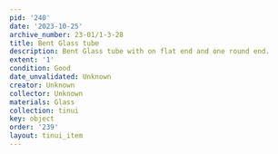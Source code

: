 ```yaml
---
pid: '240'
date: '2023-10-25'
archive_number: 23-01/1-3-28
title: Bent Glass tube
description: Bent Glass tube with on flat end and one round end.
extent: '1'
condition: Good
date_unvalidated: Unknown
creator: Unknown
collector: Unknown
materials: Glass
collection: tinui
key: object
order: '239'
layout: tinui_item
---
```

